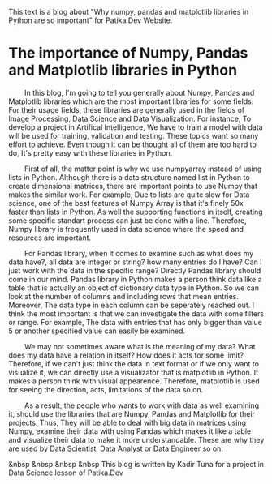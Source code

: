 This text is a blog about "Why numpy, pandas and matplotlib libraries in Python are so important" for Patika.Dev Website.

# The importance of Numpy, Pandas and Matplotlib libraries in Python

<p>&nbsp &nbsp &nbsp &nbsp In this blog, I'm going to tell you generally about Numpy, Pandas and Matplotlib libraries which are the most important libraries for some fields. For their usage fields, these libraries are generally used in the fields of Image Processing, Data Science and Data Visualization. For instance, To develop a project in Artifical Intelligence, We have to train a model with data will be used for training, validation and testing. These topics want so many effort to achieve. Even though it can be thought all of them are too hard to do, It's pretty easy with these libraries in Python.
</p>

<p>&nbsp &nbsp &nbsp &nbsp First of all, the matter point is why we use numpyarray instead of using lists in Python. Although there is a data structure named list in Python to create dimensional matrices, there are important points to use Numpy that makes the similar work. For example, Due to lists are quite slow for Data science, one of the best features of Numpy Array is that it's finely 50x faster than lists in Python. As well the supporting functions in itself, creating some specific standart process can just be done with a line. Therefore, Numpy library is frequently used in data science where the speed and resources are important.
</p>

<p>&nbsp &nbsp &nbsp &nbsp For Pandas library, when it comes to examine such as what does my data have?, all data are integer or string? how many entries do I have? Can I just work with the data in the specific range? Directly Pandas library should come in our mind. Pandas library in Python makes a person think data like a table that is actually an object of dictionary data type in Python. So we can look at the number of columns and including rows that mean entries. Moreover, The data type in each column can be seperately reached out. I think the most important is that we can investigate the data with some filters or range. For example, The data with entries that has only bigger than value 5 or another specified value can easily be examined.  
</p> 

<p>&nbsp &nbsp &nbsp &nbsp We may not sometimes aware what is the meaning of my data? What does my data have a relation in itself? How does it acts for some limit? Therefore, if we can't just think the data in text format or if we only want to visualize it, we can directly use a visualizator that is matplotlib in Python. It makes a person think with visual appearence. Therefore, matplotlib is used for seeing the direction, acts, limitations of the data so on. </p> 

<p>&nbsp &nbsp &nbsp &nbsp As a result, the people who wants to work with data as well examining it, should use the libraries that are Numpy, Pandas and Matplotlib for their projects. Thus, They will be able to deal with big data in matrices using Numpy, examine their data with using Pandas which makes it like a table and visualize their data to make it more understandable. These are why they are used by Data Scientist, Data Analyst or Data Engineer so on.</p>


&nbsp &nbsp &nbsp &nbsp This blog is written by Kadir Tuna for a project in Data Science lesson of Patika.Dev 

